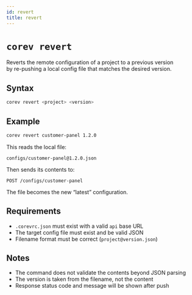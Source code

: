```yaml
---
id: revert
title: revert
---
```


# `corev revert`

Reverts the remote configuration of a project to a previous version  
by re-pushing a local config file that matches the desired version.

## Syntax

```bash
corev revert <project> <version>
```

## Example

```bash
corev revert customer-panel 1.2.0
```

This reads the local file:

```
configs/customer-panel@1.2.0.json
```

Then sends its contents to:

```
POST /configs/customer-panel
```

The file becomes the new “latest” configuration.

## Requirements

- `.corevrc.json` must exist with a valid `api` base URL
- The target config file must exist and be valid JSON
- Filename format must be correct (`project@version.json`)

## Notes

- The command does not validate the contents beyond JSON parsing
- The version is taken from the filename, not the content
- Response status code and message will be shown after push
